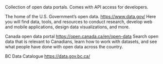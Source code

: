 Collection of open data portals. Comes with API access for developers.

The home of the U.S. Government’s open data.
https://www.data.gov/
Here you will find data, tools, and resources to conduct research, develop web and mobile applications, design data visualizations, and more.

Canada open data portal
https://open.canada.ca/en/open-data
Search open data that is relevant to Canadians, learn how to work with datasets, and see what people have done with open data across the country.

BC Data Catalogue
https://data.gov.bc.ca/

